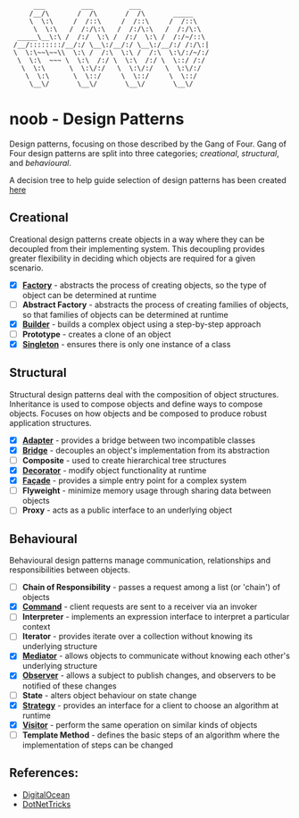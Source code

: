 ```
      ___         ___         ___
     /__/\       /  /\       /  /\       _____
     \  \:\     /  /::\     /  /::\     /  /::\
      \  \:\   /  /:/\:\   /  /:/\:\   /  /:/\:\
  _____\__\:\ /  /:/  \:\ /  /:/  \:\ /  /:/~/::\
 /__/::::::::/__/:/ \__\:/__/:/ \__\:/__/:/ /:/\:|
 \  \:\~~\~~\\  \:\ /  /:\  \:\ /  /:\  \:\/:/~/:/
  \  \:\  ~~~ \  \:\  /:/ \  \:\  /:/ \  \::/ /:/
   \  \:\      \  \:\/:/   \  \:\/:/   \  \:\/:/
    \  \:\      \  \::/     \  \::/     \  \::/
     \__\/       \__\/       \__\/       \__\/
```

# noob - Design Patterns

Design patterns, focusing on those described by the Gang of Four.
Gang of Four design patterns are split into three categories; *creational*, *structural*, and *behavioural*.

A decision tree to help guide selection of design patterns has been created [here](./PatternDecisionTree.md)

## Creational
Creational design patterns create objects in a way where they can be decoupled from their implementing system. This decoupling provides greater flexibility in deciding which objects are required for a given scenario.

- [x] [**Factory**](./Creational/Factory/) - abstracts the process of creating objects, so the type of object can be determined at runtime
- [ ] **Abstract Factory** - abstracts the process of creating families of objects, so that families of objects can be determined at runtime
- [x] [**Builder**](./Creational/Builder/) - builds a complex object using a step-by-step approach
- [ ] **Prototype** - creates a clone of an object
- [x] [**Singleton**](./Creational/Singleton/) - ensures there is only one instance of a class

## Structural
Structural design patterns deal with the composition of object structures.
Inheritance is used to compose objects and define ways to compose objects.
Focuses on how objects and be composed to produce robust application structures.

- [x] [**Adapter**](./Structural/Adapter/) - provides a bridge between two incompatible classes
- [x] [**Bridge**](./Structural/Bridge/) - decouples an object's implementation from its abstraction
- [ ] **Composite** - used to create hierarchical tree structures
- [x] [**Decorator**](./Structural/Decorator/) - modify object functionality  at runtime
- [x] [**Façade**](./Structural/Facade/) - provides a simple entry point for a complex system
- [ ] **Flyweight** - minimize memory usage through sharing data between objects
- [ ] **Proxy** - acts as a public interface to an underlying object

## Behavioural
Behavioural design patterns manage communication, relationships and responsibilities between objects.

- [ ] **Chain of Responsibility** - passes a request among a list (or 'chain') of objects
- [x] [**Command**](./Behavioural/Command/) - client requests are sent to a receiver via an invoker
- [ ] **Interpreter** - implements an expression interface to interpret a particular context
- [ ] **Iterator** - provides iterate over a collection without knowing its underlying structure
- [x] [**Mediator**](./Behavioural/Mediator/) - allows objects to communicate without knowing each other's underlying structure
- [x] [**Observer**](./Behavioural/Observer/) - allows a subject to publish changes, and observers to be notified of these changes
- [ ] **State** - alters object behaviour on state change
- [x]  [**Strategy**](./Behavioural/Strategy/) - provides an interface for a client to choose an algorithm at runtime
- [x]  [**Visitor**](./Behavioural/Visitor/) - perform the same operation on similar kinds of objects
- [ ]  **Template Method** - defines the basic steps of an algorithm where the implementation of steps can be changed

## References:
- [DigitalOcean](https://www.digitalocean.com/community/tutorials/gangs-of-four-gof-design-patterns)
- [DotNetTricks](https://www.dotnettricks.com/learn/designpatterns/gang-of-four-gof-design-patterns-in-net)
